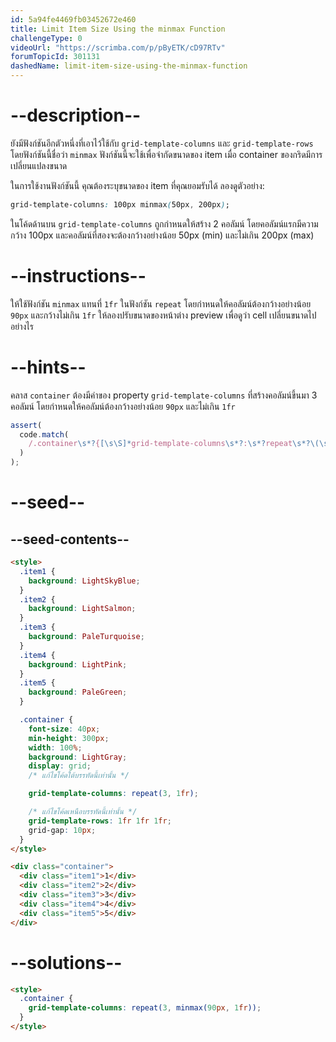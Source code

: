 ```yaml
---
id: 5a94fe4469fb03452672e460
title: Limit Item Size Using the minmax Function
challengeType: 0
videoUrl: "https://scrimba.com/p/pByETK/cD97RTv"
forumTopicId: 301131
dashedName: limit-item-size-using-the-minmax-function
---
```


# --description--

ยังมีฟังก์ชันอีกตัวหนึ่งที่เอาไว้ใช้กับ `grid-template-columns` และ `grid-template-rows` โดยฟังก์ชันนี้ชื่อว่า `minmax`
ฟังก์ชันนี้จะใช้เพื่อจำกัดขนาดของ item เมื่อ container ของกริดมีการเปลี่ยนแปลงขนาด

ในการใช้งานฟังก์ชันนี้ คุณต้องระบุขนาดของ item ที่คุณยอมรับได้
ลองดูตัวอย่าง:

```css
grid-template-columns: 100px minmax(50px, 200px);
```

ในโค้ดด้านบน `grid-template-columns` ถูกกำหนดให้สร้าง 2 คอลัมน์ โดยคอลัมน์แรกมีความกว้าง 100px และคอลัมน์ที่สองจะต้องกว้างอย่างน้อย 50px (min) และไม่เกิน 200px (max)

# --instructions--

ให้ใช้ฟังก์ชัน `minmax` แทนที่ `1fr` ในฟังก์ชัน `repeat` โดยกำหนดให้คอลัมน์ต้องกว้างอย่างน้อย `90px` และกว้างไม่เกิน `1fr`
ให้ลองปรับขนาดของหน้าต่าง preview เพื่อดูว่า cell เปลี่ยนขนาดไปอย่างไร

# --hints--

คลาส `container` ต้องมีค่าของ property `grid-template-columns` ที่สร้างคอลัมน์ขึ้นมา 3 คอลัมน์ โดยกำหนดให้คอลัมน์ต้องกว้างอย่างน้อย `90px` และไม่เกิน `1fr`

```js
assert(
  code.match(
    /.container\s*?{[\s\S]*grid-template-columns\s*?:\s*?repeat\s*?\(\s*?3\s*?,\s*?minmax\s*?\(\s*?90px\s*?,\s*?1fr\s*?\)\s*?\)\s*?;[\s\S]*}/gi
  )
);
```

# --seed--

## --seed-contents--

```html
<style>
  .item1 {
    background: LightSkyBlue;
  }
  .item2 {
    background: LightSalmon;
  }
  .item3 {
    background: PaleTurquoise;
  }
  .item4 {
    background: LightPink;
  }
  .item5 {
    background: PaleGreen;
  }

  .container {
    font-size: 40px;
    min-height: 300px;
    width: 100%;
    background: LightGray;
    display: grid;
    /* แก้ไขโค้ดใต้บรรทัดนี้เท่านั้น */

    grid-template-columns: repeat(3, 1fr);

    /* แก้ไขโค้ดเหนือบรรทัดนี้เท่านั้น */
    grid-template-rows: 1fr 1fr 1fr;
    grid-gap: 10px;
  }
</style>

<div class="container">
  <div class="item1">1</div>
  <div class="item2">2</div>
  <div class="item3">3</div>
  <div class="item4">4</div>
  <div class="item5">5</div>
</div>
```

# --solutions--

```html
<style>
  .container {
    grid-template-columns: repeat(3, minmax(90px, 1fr));
  }
</style>
```
